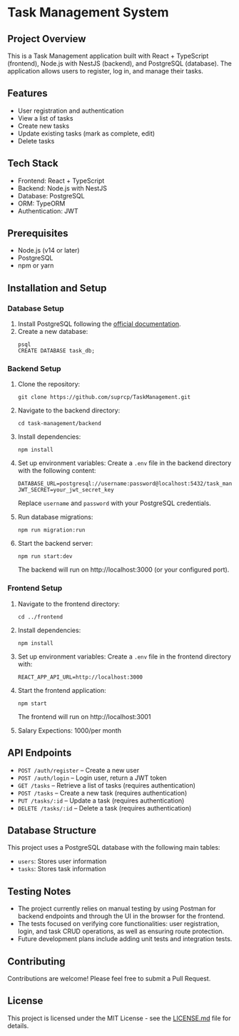 # Task Management System

## Project Overview

This is a Task Management application built with React + TypeScript (frontend), Node.js with NestJS (backend), and PostgreSQL (database). The application allows users to register, log in, and manage their tasks.

## Features

- User registration and authentication
- View a list of tasks
- Create new tasks
- Update existing tasks (mark as complete, edit)
- Delete tasks

## Tech Stack

- Frontend: React + TypeScript
- Backend: Node.js with NestJS
- Database: PostgreSQL
- ORM: TypeORM
- Authentication: JWT

## Prerequisites

- Node.js (v14 or later)
- PostgreSQL
- npm or yarn

## Installation and Setup

### Database Setup

1. Install PostgreSQL following the [official documentation](https://www.postgresql.org/download/).
2. Create a new database:
   ```
   psql
   CREATE DATABASE task_db;
   ```

### Backend Setup

1. Clone the repository:
   ```
   git clone https://github.com/suprcp/TaskManagement.git
   ```

2. Navigate to the backend directory:
   ```
   cd task-management/backend
   ```

3. Install dependencies:
   ```
   npm install
   ```

4. Set up environment variables:
   Create a `.env` file in the backend directory with the following content:
   ```
   DATABASE_URL=postgresql://username:password@localhost:5432/task_management_db
   JWT_SECRET=your_jwt_secret_key
   ```
   Replace `username` and `password` with your PostgreSQL credentials.

5. Run database migrations:
   ```
   npm run migration:run
   ```

6. Start the backend server:
   ```
   npm run start:dev
   ```
   The backend will run on http://localhost:3000 (or your configured port).

### Frontend Setup

1. Navigate to the frontend directory:
   ```
   cd ../frontend
   ```

2. Install dependencies:
   ```
   npm install
   ```

3. Set up environment variables:
   Create a `.env` file in the frontend directory with:
   ```
   REACT_APP_API_URL=http://localhost:3000
   ```

4. Start the frontend application:
   ```
   npm start
   ```
   The frontend will run on http://localhost:3001

5. Salary Expections:
   1000/per month

## API Endpoints

- `POST /auth/register` – Create a new user
- `POST /auth/login` – Login user, return a JWT token
- `GET /tasks` – Retrieve a list of tasks (requires authentication)
- `POST /tasks` – Create a new task (requires authentication)
- `PUT /tasks/:id` – Update a task (requires authentication)
- `DELETE /tasks/:id` – Delete a task (requires authentication)

## Database Structure

This project uses a PostgreSQL database with the following main tables:
- `users`: Stores user information
- `tasks`: Stores task information

## Testing Notes

- The project currently relies on manual testing by using Postman for backend endpoints and through the UI in the browser for the frontend.
- The tests focused on verifying core functionalities: user registration, login, and task CRUD operations, as well as ensuring route protection.
- Future development plans include adding unit tests and integration tests.

## Contributing

Contributions are welcome! Please feel free to submit a Pull Request.

## License

This project is licensed under the MIT License - see the [LICENSE.md](LICENSE.md) file for details.
